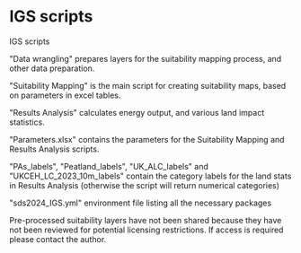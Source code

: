 # IGS scripts
 IGS scripts

"Data wrangling" prepares layers for the suitability mapping process, and other data preparation.

"Suitability Mapping" is the main script for creating suitability maps, based on parameters in excel tables.

"Results Analysis" calculates energy output, and various land impact statistics.

"Parameters.xlsx" contains the parameters for the Suitability Mapping and Results Analysis scripts.

"PAs_labels", "Peatland_labels", "UK_ALC_labels" and "UKCEH_LC_2023_10m_labels" contain the category labels for the land stats in Results Analysis (otherwise the script will return numerical categories)

"sds2024_IGS.yml" environment file listing all the necessary packages

Pre-processed suitability layers have not been shared because they have not been reviewed for potential licensing restrictions. If access is required please contact the author.
